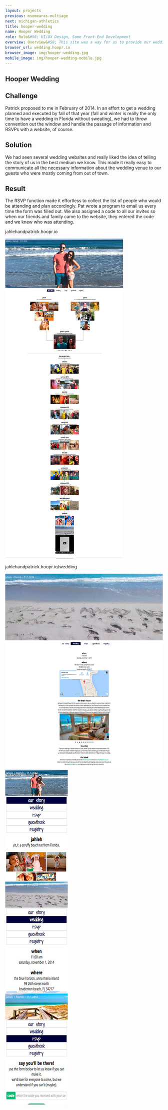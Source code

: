 ```yaml
---
layout: projects
previous: msomearas-multiage
next: michigan-athletics
title: hooper-wedding
name: Hooper Wedding
role: Role&#58; UI/UX Design, Some Front-End Development
overview: Overview&#58; This site was a way for us to provide our wedding guests with necessary information about our beach house wedding and also RSVP!
browser_url: wedding.hoopr.io
browser_image: img/hooper-wedding.jpg
mobile_image: img/hooper-wedding-mobile.jpg
---
```


<section class="project-page section grid-container">
 <div class="section-header grid-100"><h1>Hooper Wedding</h1></div>

 <div class="omeara-project project-data">
  <div class="case-study challenge grid-33 tablet-grid-33 center-align">
      <h2>Challenge</h2>
      <p>Patrick proposed to me in February of 2014. In an effort to get a wedding planned and executed by fall of that year (fall and winter is really the only time to have a wedding in Florida without sweating), we had to throw convention out the window and handle the passage of information and RSVPs with a website, of course.</p>
    </div>
    <div class="case-study solution grid-33 tablet-grid-33 center-align">
      <h2>Solution</h2>
      <p>We had seen several wedding websites and really liked the idea of telling the story of us in the best medium we know. This made it really easy to communicate all the necessary information about the wedding venue to our guests who were mostly coming from out of town.</p>
    </div>
    <div class="case-study result grid-33 tablet-grid-33 center-align">
      <h2>Result</h2>
      <p>The RSVP function made it effortless to collect the list of people who would be attending and plan accordingly. Pat wrote a program to email us every time the form was filled out. We also assigned a code to all our invites so when our friends and family came to the website, they entered the code and we knew who was attending. </p>
    </div>
   <div class="project-example grid-100 center-align">
    <div class="browser browser-window">
      <span class="browser-buttons"></span><span class="browser-buttons"></span ><span class="browser-buttons"></span>
        <div class="browser-top"><p>jahlehandpatrick.hoopr.io</p></div>
        <div class="window-screen scroll"><img src="/img/wedding-example.jpg"></div>
        </div>
   </div>
  </div>

 <div class="project-example project-data">
   <div class="project-example grid-100 center-align">
    <div class="browser browser-window">
      <span class="browser-buttons"></span><span class="browser-buttons"></span ><span class="browser-buttons"></span>
        <div class="browser-top"><p>jahlehandpatrick.hoopr.io/wedding</p></div>
        <div class="window-screen scroll"><img src="/img/wedding-example2.jpg"></div>
        </div>
   </div>
  </div>

  <div class="center-align mobile-project-example-wrap grid-100 mobile-grid-100">
   <div class="mobile-project-example mobile-grid-33 tablet-grid-33">
     <div class="mobile-project iphone-5s">
            <div class="top-phone"></div>
            <div class="screen"><img src="/img/wedding-mobile-example1.jpg"></div>
            <div class="bottom-phone"></div>
   </div>
   </div>
   <div class="mobile-project-example mobile-grid-33 tablet-grid-33">
     <div class="mobile-project iphone-5s">
            <div class="top-phone"></div>
            <div class="screen"><img src="/img/wedding-mobile-example2.jpg"></div>
            <div class="bottom-phone"></div>
          </div>
   </div>
     <div class="mobile-project-example mobile-grid-33 tablet-grid-33">
     <div class="mobile-project iphone-5s">
            <div class="top-phone"></div>
            <div class="screen"><img src="/img/wedding-mobile-example3.jpg"></div>
            <div class="bottom-phone"></div>
          </div>
   </div>
   </div>

<!--
 <div class="wrap-button center-align">
     <a class="button live-site" href="http://msomearasmultiage.com/" target="_blank">View Live Site</a>
</div>
-->
</section>
